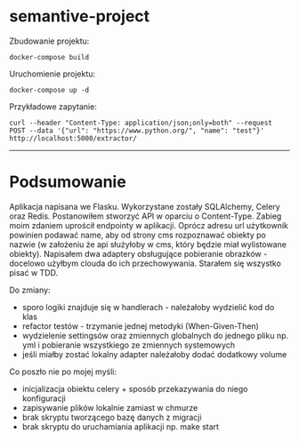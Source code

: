 # semantive-project

Zbudowanie projektu:

```
docker-compose build
```

Uruchomienie projektu:
```
docker-compose up -d
```
Przykładowe zapytanie:
```
curl --header "Content-Type: application/json;only=both" --request POST --data '{"url": "https://www.python.org/", "name": "test"}' http://localhost:5000/extractor/
```


  
---

# Podsumowanie

Aplikacja napisana we Flasku. Wykorzystane zostały SQLAlchemy, Celery oraz Redis. Postanowiłem stworzyć API w oparciu o Content-Type. Zabieg moim zdaniem uprościł endpointy w aplikacji. Oprócz adresu url użytkownik powinien podawać name, aby od strony cms rozpoznawać obiekty po nazwie (w założeniu że api służyłoby w cms, który będzie miał wylistowane obiekty). Napisałem dwa adaptery obsługujące pobieranie obrazków - docelowo użyłbym clouda do ich przechowywania. Starałem się wszystko pisać w TDD.

Do zmiany:
- sporo logiki znajduje się w handlerach - należałoby wydzielić kod do klas 
- refactor testów - trzymanie jednej metodyki (When-Given-Then)
- wydzielenie settingsów oraz zmiennych globalnych do jednego pliku np. yml i pobieranie wszystkiego ze zmiennych systemowych
- jeśli miałby zostać lokalny adapter należałoby dodać dodatkowy volume

Co poszło nie po mojej myśli:
- inicjalizacja obiektu celery + sposób przekazywania do niego konfiguracji 
- zapisywanie plików lokalnie zamiast w chmurze
- brak skryptu tworzącego bazę danych z migracji 
- brak skryptu do uruchamiania aplikacji np. make start
